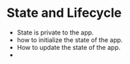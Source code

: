 # State and Lifecycle

* State is private to the app.
* how to initialize the state of the app.
* How to update the state of the app.
* 
